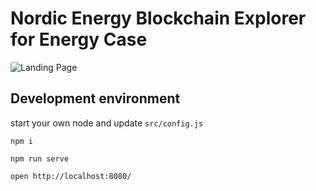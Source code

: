 Nordic Energy Blockchain Explorer for Energy Case
=====================================

![Landing Page](img/screenshot1.png)

Development environment
-----------------------

start your own node and update `src/config.js`

`npm i`

`npm run serve`

`open http://localhost:8080/`
